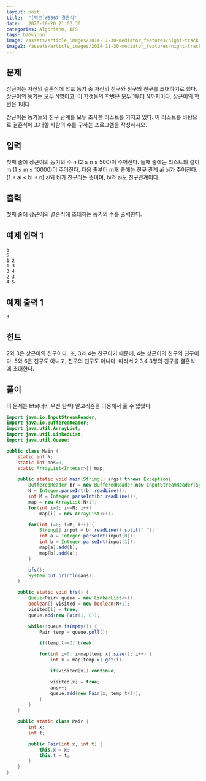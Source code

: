 ```yaml
---
layout: post
title:  "[백준]#5567 결혼식"
date:   2020-10-20 21:02:30
categories: Algorithm, BFS
tags: baekjoon
image: /assets/article_images/2014-11-30-mediator_features/night-track.JPG
image2: /assets/article_images/2014-11-30-mediator_features/night-track-mobile.JPG
---
```


문제
--------------------

상근이는 자신의 결혼식에 학교 동기 중 자신의 친구와 친구의 친구를 초대하기로 했다. 상근이의 동기는 모두 N명이고, 이 학생들의 학번은 모두 1부터 N까지이다. 상근이의 학번은 1이다.

상근이는 동기들의 친구 관계를 모두 조사한 리스트를 가지고 있다. 이 리스트를 바탕으로 결혼식에 초대할 사람의 수를 구하는 프로그램을 작성하시오.

입력
---------------------------

첫째 줄에 상근이의 동기의 수 n (2 ≤ n ≤ 500)이 주어진다. 둘째 줄에는 리스트의 길이 m (1 ≤ m ≤ 10000)이 주어진다. 다음 줄부터 m개 줄에는 친구 관계 ai bi가 주어진다. (1 ≤ ai < bi ≤ n) ai와 bi가 친구라는 뜻이며, bi와 ai도 친구관계이다. 

출력
----------------

첫째 줄에 상근이의 결혼식에 초대하는 동기의 수를 출력한다.

예제 입력 1 
----------------------

```
6
5
1 2
1 3
3 4
2 3
4 5
```

예제 출력 1 
------------------------

```
3
```

힌트
---------------

2와 3은 상근이의 친구이다. 또, 3과 4는 친구이기 때문에, 4는 상근이의 친구의 친구이다. 5와 6은 친구도 아니고, 친구의 친구도 아니다. 따라서 2,3,4 3명의 친구를 결혼식에 초대한다.

풀이
--------------------------

이 문제는 bfs(너비 우선 탐색) 알고리즘을 이용해서 풀 수 있었다.

```java
import java.io.InputStreamReader;
import java.io.BufferedReader;
import java.util.ArrayList;
import java.util.LinkedList;
import java.util.Queue;

public class Main {
    static int N;
    static int ans=0;
    static ArrayList<Integer>[] map;

    public static void main(String[] args) throws Exception{
        BufferedReader br = new BufferedReader(new InputStreamReader(System.in));
        N = Integer.parseInt(br.readLine());
        int M = Integer.parseInt(br.readLine());
        map = new ArrayList[N+1];
        for(int i=1; i<=N; i++)
            map[i] = new ArrayList<>();

        for(int i=0; i<M; i++) {
            String[] input = br.readLine().split(" ");
            int a = Integer.parseInt(input[0]);
            int b = Integer.parseInt(input[1]);
            map[a].add(b);
            map[b].add(a);
        }

        bfs();
        System.out.println(ans);
    }

    public static void bfs() {
        Queue<Pair> queue = new LinkedList<>();
        boolean[] visited = new boolean[N+1];
        visited[1] = true;
        queue.add(new Pair(1, 0));

        while(!queue.isEmpty()) {
            Pair temp = queue.poll();

            if(temp.t>=2) break;

            for(int i=0; i<map[temp.x].size(); i++) {
                int x = map[temp.x].get(i);

                if(visited[x]) continue;

                visited[x] = true;
                ans++;
                queue.add(new Pair(x, temp.t+1));
            }
        }
    }

    public static class Pair {
        int x;
        int t;

        public Pair(int x, int t) {
            this.x = x;
            this.t = t;
        }
    }
}
```
